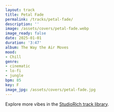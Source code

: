 ```yaml
---
layout: track
title: Petal Fade
permalink: /tracks/petal-fade/
description: ''
image: /assets/covers/petal-fade.webp
image_ready: false
date: 2025-01-01
duration: '3:47'
album: The Way the Air Moves
mood:
- Chill
genre:
- cinematic
- lo-fi
- jungle
bpm: 85
key: F
image_jpg: /assets/covers/petal-fade.jpg
---
```


Explore more vibes in the [StudioRich track library](/tracks/).

